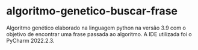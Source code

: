 # algoritmo-genetico-buscar-frase
Algoritmo genético elaborado na linguagem python na versão 3.9 com o objetivo de encontrar uma frase passada ao algoritmo. A IDE utilizada foi o PyCharm 2022.2.3.
